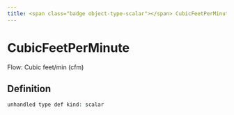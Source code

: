 ```yaml
---
title: <span class="badge object-type-scalar"></span> CubicFeetPerMinute
---
```

# <span class="badge object-type-scalar"></span> CubicFeetPerMinute

Flow: Cubic feet/min (cfm)

## Definition

```php
unhandled type def kind: scalar
```
